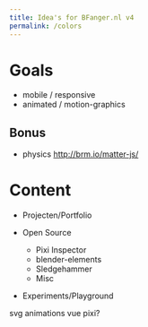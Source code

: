 ```yaml
---
title: Idea's for BFanger.nl v4
permalink: /colors
---
```


# Goals 
- mobile / responsive
- animated / motion-graphics

## Bonus
- physics http://brm.io/matter-js/

# Content
- Projecten/Portfolio
- Open Source
  - Pixi Inspector
  - blender-elements
  - Sledgehammer
  - Misc
  
- Experiments/Playground

svg
animations
vue
pixi?
